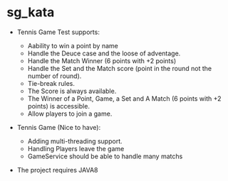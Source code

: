# sg_kata
- Tennis Game Test supports:
    - Aability to win a point by name
    - Handle the Deuce case and the loose of adventage.
    - Handle the Match Winner (6 points with +2 points)
    - Handle the Set and the Match score (point in the round not the number of round).
    - Tie-break rules.
    - The Score is always available.
    - The Winner of a Point, Game, a Set and A Match (6 points with +2 points) is accessible.
    - Allow players to join a game.
- Tennis Game (Nice to have):
    - Adding multi-threading support.
    - Handling Players leave the game
    - GameService should be able to handle many matchs

- The project requires JAVA8